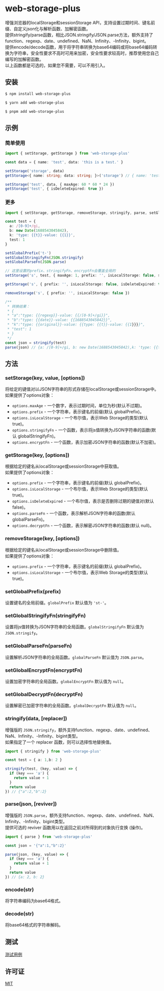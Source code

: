 # web-storage-plus
增强浏览器的localStorage和sessionStorage API，支持设置过期时间、键名前缀、自定义json化与解析函数、加解密函数。  
提供stringify/parse函数，相比JSON.stringify/JSON.parse方法，额外支持了function、regexp、date、undefined、NaN、Infinity、-Infinity、bigint。  
提供encode/decode函数，用于将字符串转换为base64编码或将base64编码转换为字符串，安全性要求不高时可用来加密，安全性要求较高时，推荐使用您自己编写的加解密函数。  
以上函数都是可选的，如果您不需要，可以不用引入。
## 安装
```bash
$ npm install web-storage-plus

$ yarn add web-storage-plus

$ pnpm add web-storage-plus
```
## 示例
### 简单使用
```typescript
import { setStorage, getStorage } from 'web-storage-plus'

const data = { name: 'test', data: 'this is a test.' }

setStorage('storage', data)
getStorage<{ name: string; data: string; }>('storage') // { name: 'test', data: 'this is a test.' }

setStorage('test', data, { maxAge: 60 * 60 * 24 })
getStorage('test', { isDeleteExpired: true })
```
### 更多
```typescript
import { setStorage, getStorage, removeStorage, stringify, parse, setGlobalStringifyFn, setGlobalParseFn, setGlobalPrefix } from 'web-storage-plus'

const test = {
  a: /[0-9]+/gi,
  b: new Date(1688543045842),
  k: 'type: {{t}}-value: {{1}}',
  test: 1
}

setGlobalPrefix('t-')
setGlobalStringifyFn(JSON.stringify)
setGlobalParseFn(JSON.parse)

// 这里设置的prefix、stringifyFn、encryptFn会覆盖全局的
setStorage('s', test, { maxAge: 1, prefix: '', isLocalStorage: false, stringifyFn: stringify, encryptFn: (v) => encodeURIComponent(v) })

getStorage('s', { prefix: '', isLocalStorage: false, isDeleteExpired: true, parseFn: parse, decryptFn: (v) => decodeURIComponent(v) }) // 返回和 test 一样的对象，即 test.a 是一个一样的正则表达式，test.b 是一个一样的Date对象

removeStorage('s', { prefix: '', isLocalStorage: false })

/**
 * 转换结果：
 * {
 * "a":"type: {{regexp}}-value: {{/[0-9]+/gi}}",
 * "b":"type: {{date}}-value: {{1688543045842}}",
 * "k":"type: {{original}}-value: {{type: {{t}}-value: {{1}}}}",
 * "test": 1
 * }
 */
const json = stringify(test)
parse(json) // {a: /[0-9]+/gi, b: new Date(1688543045842),k: 'type: {{t}}-value: {{1}}', test: 1}
```
## 方法
### setStorage(key, value, [options])
将给定的键值对以JSON字符串的形式存储在localStorage或sessionStorage中。  
如果提供了options对象：
- `options.maxAge` - 一个数字，表示过期时间，单位为秒(默认不过期)。
- `options.prefix` - 一个字符串，表示键名的前缀(默认 globalPrefix)。
- `options.isLocalStorage` - 一个布尔值，表示Web Storage的类型(默认 true)。
- `options.stringifyFn` - 一个函数，表示将js值转换为JSON字符串的函数(默认 globalStringifyFn)。
- `options.encryptFn` - 一个函数，表示加密JSON字符串的函数(默认不加密)。
### getStorage(key, [options])
根据给定的键名从localStorage或sessionStorage中获取值。  
如果提供了options对象：
- `options.prefix` - 一个字符串，表示键名的前缀(默认 globalPrefix)。
- `options.isLocalStorage` - 一个布尔值，表示Web Storage的类型(默认 true)。
- `options.isDeleteExpired` - 一个布尔值，表示是否删除过期的键值对(默认 false)。
- `options.parseFn` - 一个函数，表示解析JSON字符串的函数(默认 globalParseFn)。
- `options.decryptFn` - 一个函数，表示解密JSON字符串的函数(默认 null)。
### removeStorage(key, [options])
根据给定的键名从localStorage或sessionStorage中删除值。  
如果提供了options对象：
- `options.prefix` - 一个字符串，表示键名的前缀(默认 globalPrefix)。
- `options.isLocalStorage` - 一个布尔值，表示Web Storage的类型(默认 true)。
### setGlobalPrefix(prefix)
设置键名的全局前缀。`globalPrefix` 默认值为 `'st-'`。
### setGlobalStringifyFn(stringifyFn)
设置将js值转换为JSON字符串的全局函数。`globalStringifyFn` 默认值为 `JSON.stringify`。
### setGlobalParseFn(parseFn)
设置解析JSON字符串的全局函数。`globalParseFn` 默认值为 `JSON.parse`。
### setGlobalEncryptFn(encryptFn)
设置加密字符串的全局函数。`globalEncryptFn` 默认值为 `null`。
### setGlobalDecryptFn(decryptFn)
设置解密已加密字符串的全局函数。`globalDecryptFn` 默认值为 `null`。
### stringify(data, [replacer])
增强版的 `JSON.stringify`，额外支持function、regexp、date、undefined、NaN、Infinity、-Infinity、bigint类型。  
如果指定了一个 replacer 函数，则可以选择性地替换值。
```typescript
import { stringify } from 'web-storage-plus'

const test = { a: 1,b: 2 }

stringify(test, (key, value) => {
  if (key === 'a') {
    return value + 1
  }
  return value
}) // {"a":2,"b":2}
```
### parse(json, [reviver])
增强版的 `JSON.parse`，额外支持function、regexp、date、undefined、NaN、Infinity、-Infinity、bigint类型。  
提供可选的 reviver 函数用以在返回之前对所得到的对象执行变换 (操作)。
```typescript
import { parse } from 'web-storage-plus'

const json = '{"a":1,"b":2}'

parse(json, (key, value) => {
  if (key === 'a') {
    return value + 1
  }
  return value
}) // {a: 2, b: 2}
```
### encode(str)
将字符串编码为base64格式。
### decode(str)
将base64格式的字符串解码。
## 测试
[测试用例](https://github.com/wansongtao/web-storage-plus/blob/main/test/storage.test.ts)
## 许可证
[MIT](https://github.com/wansongtao/web-storage-plus/blob/main/LICENSE)